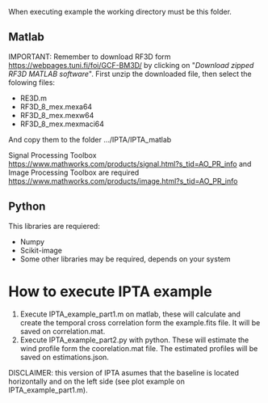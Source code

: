 When executing example the working directory must be this folder.

## Matlab

IMPORTANT: Remember to download RF3D form https://webpages.tuni.fi/foi/GCF-BM3D/ by clicking on "_Download zipped RF3D MATLAB software_".
First unzip the downloaded file, then select the folowing files:
- RE3D.m
- RF3D_8_mex.mexa64
- RF3D_8_mex.mexw64
- RF3D_8_mex.mexmaci64

And copy them to the folder .../IPTA/IPTA_matlab 

Signal Processing Toolbox https://www.mathworks.com/products/signal.html?s_tid=AO_PR_info and Image Processing Toolbox are required https://www.mathworks.com/products/image.html?s_tid=AO_PR_info

## Python
This libraries are requiered:

- Numpy
- Scikit-image
- Some other libraries may be required, depends on your system

# How to execute IPTA example

1. Execute IPTA_example_part1.m on matlab, these will calculate and create the temporal cross correlation form the example.fits file. It will be saved on correlation.mat.
2. Execute IPTA_example_part2.py with python. These will estimate the wind profile form the coorelation.mat file. The estimated profiles will be saved on estimations.json.

DISCLAIMER: this version of IPTA asumes that the baseline is located horizontally and on the left side (see plot example on IPTA_example_part1.m).
